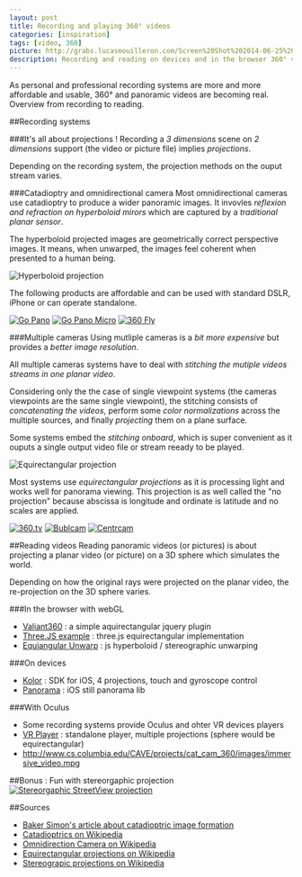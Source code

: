 ```yaml
---
layout: post
title: Recording and playing 360° videos
categories: [inspiration]
tags: [video, 360]
picture: http://grabs.lucasmouilleron.com/Screen%20Shot%202014-06-25%20at%2018.01.50.png
description: Recording and reading on devices and in the browser 360° videos 
---
```


As personal and professional recording systems are more and more affordable and usable, 360° and panoramic videos are becoming real.
Overview from recording to reading.

##Recording systems

###It's all about projections !
Recording a _3 dimensions_ scene on _2 dimensions_ support (the video or picture file) implies _projections_.

Depending on the recording system, the projection methods on the ouput stream varies.

###Catadioptry and omnidirectional camera
Most omnidirectional cameras use catadioptry to produce a wider panoramic images. 
It invovles _reflexion and refraction on hyperboloid mirors_ which are captured by a _traditional planar sensor_.

The hyperboloid projected images are geometrically correct perspective images. It means, when unwarped, the images feel coherent when presented to a human being.

![Hyperboloid projection](http://grabs.lucasmouilleron.com/Screen%20Shot%202014-06-26%20at%2010.49.04.png)

The following products are affordable and can be used with standard DSLR, iPhone or can operate standalone.

[![Go Pano](http://grabs.lucasmouilleron.com/Screen%20Shot%202014-06-26%20at%2010.07.57.png)](http://www.gopano.com/products)
[![Go Pano Micro](http://grabs.lucasmouilleron.com/Screen%20Shot%202014-06-26%20at%2010.06.16.png)](http://www.gopano.com/products)
[![360 Fly](http://grabs.lucasmouilleron.com/Screen%20Shot%202014-06-26%20at%2010.15.41.png)](http://www.360fly.com)

###Multiple cameras
Using mutliple cameras is a _bit more expensive_ but provides a _better image resolution_.

All multiple cameras systems have to deal with _stitching the mutiple videos streams in one planar video_.

Considering only the the case of single viewpoint systems (the cameras viewpoints are the same single viewpoint), the stitching consists of _concatenating the videos_, perform some _color normalizations_ across the multiple sources, and finally _projecting_ them on a plane surface.

Some systems embed the _stitching onboard_, which is super convenient as it ouputs a single output video file or stream reeady to be played.

![Equirectangular projection](http://grabs.lucasmouilleron.com/Screen%20Shot%202014-06-26%20at%2010.52.16.png)

Most systems use _equirectangular projections_ as it is processing light and works well for panorama viewing.
This projection is as well called the "no projection" because abscissa is longitude and ordinate is latitude and no scales are applied.

[![360.tv](http://grabs.lucasmouilleron.com/Screen%20Shot%202014-06-26%20at%2011.46.38.png)](http://360.tv)
[![Bublcam](http://grabs.lucasmouilleron.com/Screen%20Shot%202014-06-26%20at%2011.49.37.png)](http://www.bublcam.com)
[![Centrcam](http://grabs.lucasmouilleron.com/Screen%20Shot%202014-06-26%20at%2011.53.50.png)](http://www.centrcam.com)

##Reading videos
Reading panoramic videos (or pictures) is about projecting a planar video (or picture) on a 3D sphere which simulates the world.

Depending on how the original rays were projected on the planar video, the re-projection on the 3D sphere varies.

###In the browser with webGL
- [Valiant360](http://flimshaw.github.io/Valiant360) : a simple aquirectangular jquery plugin
- [Three.JS example](http://mrdoob.github.io/three.js/examples/webgl_panorama_equirectangular.html) : three.js equirectangular implementation
- [Equiangular Unwarp](https://github.com/gwbond/equiangular-unwarp) : js hyperboloid / stereographic unwarping

###On devices
- [Kolor](http://www.kolor.com/360-video/kolor-eyes-ios-sdk-360-video-player.html) : SDK for iOS, 4 projections, touch and gyroscope control
- [Panorama](https://github.com/robbykraft/Panorama) : iOS still panorama lib

###With Oculus
- Some recording systems provide Oculus and ohter VR devices players
- [VR Player](http://vrplayer.codeplex.com) : standalone player, multiple projections (sphere would be equirectangular)
- http://www.cs.columbia.edu/CAVE/projects/cat_cam_360/images/immersive_video.mpg

##Bonus : Fun with stereorgaphic projection
[![Stereorgaphic StreetView projection](http://grabs.lucasmouilleron.com/Screen%20Shot%202014-06-26%20at%2012.38.52.png)](http://notlion.github.io/streetview-stereographic)

##Sources
- [Baker Simon's article about catadioptric image formation](http://www.ri.cmu.edu/pub_files/pub2/baker_simon_1998_3/baker_simon_1998_3.pdf)
- [Catadioptrics on Wikipedia](http://en.wikipedia.org/wiki/Catadioptrics)
- [Omnidirection Camera on Wikipedia](http://en.wikipedia.org/wiki/Omnidirectional_camera)
- [Equirectangular projections on Wikipedia](http://en.wikipedia.org/wiki/Equirectangular_projection)
- [Stereograpic projections on Wikipedia](http://en.wikipedia.org/wiki/Stereographic_projection)